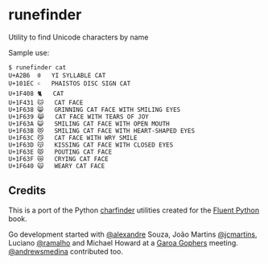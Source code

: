 # runefinder
Utility to find Unicode characters by name

Sample use:

```
$ runefinder cat
U+A2B6  ꊶ 	YI SYLLABLE CAT
U+101EC 𐇬 	PHAISTOS DISC SIGN CAT
U+1F408 🐈 	CAT
U+1F431 🐱 	CAT FACE
U+1F638 😸 	GRINNING CAT FACE WITH SMILING EYES
U+1F639 😹 	CAT FACE WITH TEARS OF JOY
U+1F63A 😺 	SMILING CAT FACE WITH OPEN MOUTH
U+1F63B 😻 	SMILING CAT FACE WITH HEART-SHAPED EYES
U+1F63C 😼 	CAT FACE WITH WRY SMILE
U+1F63D 😽 	KISSING CAT FACE WITH CLOSED EYES
U+1F63E 😾 	POUTING CAT FACE
U+1F63F 😿 	CRYING CAT FACE
U+1F640 🙀 	WEARY CAT FACE
```

## Credits

This is a port of the Python [charfinder](https://github.com/fluentpython/example-code/tree/master/18-asyncio/charfinder) utilities created for the [Fluent Python](http://shop.oreilly.com/product/0636920032519.do) book. 

Go development started with [@alexandre](https://github.com/alexandre/) Souza, João Martins [@jcmartins](https://github.com/jcmartins), Luciano [@ramalho](https://github.com/ramalho/) and Michael Howard at a [Garoa Gophers](https://garoa.net.br/wiki/Garoa_Gophers) meeting. [@andrewsmedina](https://github.com/andrewsmedina/) contributed too.

